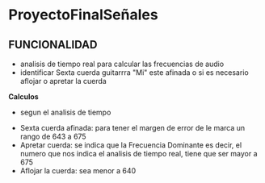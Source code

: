 ﻿# ProyectoFinalSeñales
 
 
## FUNCIONALIDAD
* analisis de tiempo real para calcular las frecuencias de audio  
* identificar Sexta cuerda guitarrra "Mi" este afinada o si es necesario aflojar o apretar la cuerda

**Calculos**
- segun el analisis de tiempo
* Sexta cuerda afinada: para tener el margen de error de le marca un rango de 643 a 675
* Apretar cuerda: se indica que la Frecuencia Dominante es decir, el numero que nos indica el analisis de tiempo real, tiene que ser mayor a 675
* Aflojar la cuerda: sea menor a 640
